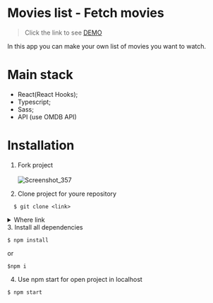 # Movies list - Fetch movies

> Click the link to see [DEMO](https://githi54.github.io/react_movies-list-fetch-movies/)

In this app you can  make your own list of movies you want to watch.

# Main stack
- React(React Hooks);
- Typescript;
- Sass;
- API (use OMDB API)
# Installation
1. Fork project
<br /> <br />
![Screenshot_357](https://user-images.githubusercontent.com/104434132/205265304-e895d29f-567a-4bdf-95eb-1b32e0f51d92.png)

2. Clone project for youre repository
```
  $ git clone <link>
 ```
<details>
  <summary>Where link</summary>
  Click to "<>Code" in fork and copy
  <br /> <br />
</details>
3. Install all dependencies

```
$ npm install
```
or
```
$npm i
```
4. Use npm start for open project in localhost 
```
$ npm start
```
